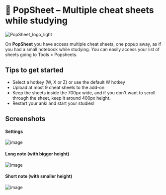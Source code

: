 # 📝 PopSheet – Multiple cheat sheets while studying 

![PopSheet_logo_light](https://github.com/user-attachments/assets/90f7dfe8-09c8-4798-99fe-157b536fe306)

On **PopSheet** you have access multiple cheat sheets, one popup away, as if you had a small notebook while studying. You can easily access your list of sheets going to Tools > Popsheets. 

## Tips to get started
- Select a hotkey (W, X or Z) or use the default W hotkey
- Upload at most 9 cheat sheets to the add-on
- Keep the sheets inside the 700px wide, and if you don't want to scroll through the sheet, keep it around 400px height.
- Restart your anki and start your studies!

## Screenshots
#### Settings

![image](https://github.com/user-attachments/assets/cf143ee9-ca32-42aa-be5f-769097186f98)

#### Long note (with bigger height)
![image](https://github.com/user-attachments/assets/e30f457a-3ea8-4a87-af78-89c788e745ac)

#### Short note (with smaller height)
![image](https://github.com/user-attachments/assets/6f0b7826-d49d-448a-a352-297d36883b5d)
